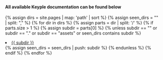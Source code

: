 ---
---
#### All available Keyple documentation can be found below

{% assign dirs = site.pages | map: 'path' | sort %}
{% assign seen_dirs = "" | split: "," %}
{% for dir in dirs %}
{% assign parts = dir | split: '/' %}
{% if parts.size > 1 %}
{% assign subdir = parts[0] %}
{% unless subdir == "" or subdir == "." or subdir == "assets" or seen_dirs contains subdir %}
<li><a href="{{ subdir | relative_url }}">{{ subdir }}</a></li>
{% assign seen_dirs = seen_dirs | push: subdir %}
{% endunless %}
{% endif %}
{% endfor %}
